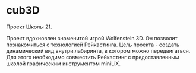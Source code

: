 # cub3D
 Проект Школы 21.
 
 Проект вдохновлен знаменитой игрой Wolfenstein 3D. Он позволит познакомиться с технологией Рейкастинга. Цель проекта - создать динамический вид внутри лабиринта, в котором можно передвигаться. Для этого необходимо совместить Рейкастинг с предоставленным школой графическим инструментом miniLiX.
